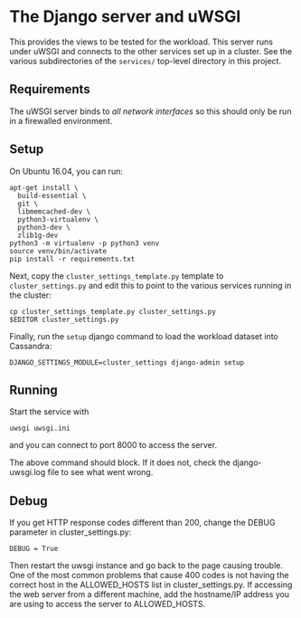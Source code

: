 # The Django server and uWSGI

This provides the views to be tested for the workload. This server
runs under uWSGI and connects to the other services
set up in a cluster. See the various subdirectories of the `services/` top-level
directory in this project.

## Requirements

The uWSGI server binds to *all network interfaces* so this should only be run in
a firewalled environment.

## Setup

On Ubuntu 16.04, you can run:

    apt-get install \
      build-essential \
      git \
      libmemcached-dev \
      python3-virtualenv \
      python3-dev \
      zlib1g-dev
    python3 -m virtualenv -p python3 venv
    source venv/bin/activate
    pip install -r requirements.txt

Next, copy the `cluster_settings_template.py` template to `cluster_settings.py`
and edit this to point to the various services running in the cluster:

    cp cluster_settings_template.py cluster_settings.py
    $EDITOR cluster_settings.py

Finally, run the `setup` django command to load the workload dataset into
Cassandra:

    DJANGO_SETTINGS_MODULE=cluster_settings django-admin setup

## Running

Start the service with

    uwsgi uwsgi.ini

and you can connect to port 8000 to access the server.

The above command should block. If it does not, check the django-uwsgi.log file
to see what went wrong.

## Debug

If you get HTTP response codes different than 200, change the DEBUG parameter
in cluster_settings.py:

    DEBUG = True

Then restart the uwsgi instance and go back to the page causing trouble. One of
the most common problems that cause 400 codes is not having the correct host in
the ALLOWED_HOSTS list in cluster_settings.py. If accessing the web server from
a different machine, add the hostname/IP address you are using to access the
server to ALLOWED_HOSTS.
